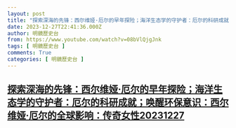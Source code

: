 ```yaml
---
layout: post
title: "探索深海的先锋：西尔维娅·厄尔的早年探险；海洋生态学的守护者：厄尔的科研成就；唤醒环保意识：西尔维娅·厄尔的全球影响：传奇女性20231227"
date: 2023-12-27T22:41:36.000Z
author: 明鏡歷史台
from: https://www.youtube.com/watch?v=08bVlQjgJnk
tags: [ 明鏡歷史台 ]
comments: True
categories: [ 明鏡歷史台 ]
---
```

<!--1703716896000-->
[探索深海的先锋：西尔维娅·厄尔的早年探险；海洋生态学的守护者：厄尔的科研成就；唤醒环保意识：西尔维娅·厄尔的全球影响：传奇女性20231227](https://www.youtube.com/watch?v=08bVlQjgJnk)
------

<div>

</div>
